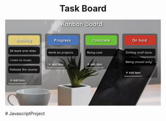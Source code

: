 <h1 align='center'>Task Board</h1>

![alt cover](cover.png)

#   J a v a s c r i p t P r o j e c t 
 
 
